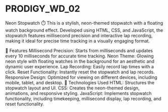 # PRODIGY_WD_02

Neon Stopwatch ⏱️
This is a stylish, neon-themed stopwatch with a floating watch background effect. Developed using HTML, CSS, and JavaScript, the stopwatch features millisecond precision and interactive lap recording, making it ideal for precise time tracking in a visually engaging format.

🌟 Features
Millisecond Precision: Starts from milliseconds and updates every 10 milliseconds for accurate time tracking.
Neon Theme: Glowing neon style with floating watches in the background for an aesthetic and dynamic user experience.
Lap Recording: Easily record lap times with a click.
Reset Functionality: Instantly reset the stopwatch and lap records.
Responsive Design: Optimized for viewing on different devices, including mobile, tablet, and desktop.
🔧 Technologies Used
HTML: Structures the stopwatch layout and UI.
CSS: Creates the neon-themed design, animations, and responsive styling.
JavaScript: Implements stopwatch functionality, including timekeeping, millisecond display, lap recording, and reset functionality.
